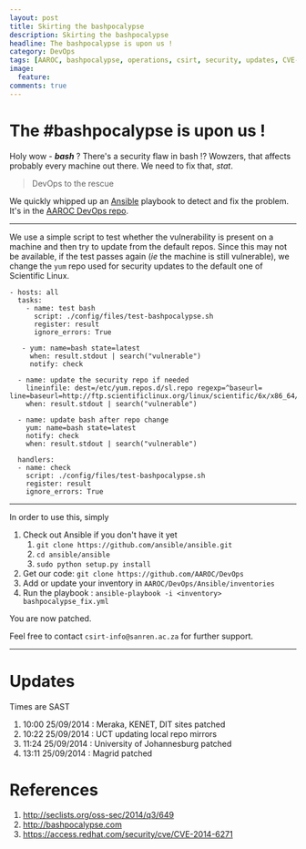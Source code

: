 ```yaml
---
layout: post
title: Skirting the bashpocalypse
description: Skirting the bashpocalypse
headline: The bashpocalypse is upon us !
category: DevOps
tags: [AAROC, bashpocalypse, operations, csirt, security, updates, CVE-2014-6271]
image: 
  feature: 
comments: true 
---
```


# The \#bashpocalypse is upon us ! 

Holy wow - ***bash*** ? There's a security flaw in bash !? Wowzers, that affects probably every machine out there. We need to fix that, *stat*.

> DevOps to the rescue 

We quickly whipped up an [Ansible](http://www.ansibleworks.com) playbook to detect and fix the problem. It's in the [AAROC DevOps repo](https://github.com/AAROC/DevOps).


---

We use a simple script to test whether the vulnerability is present on a machine and then try to update from the default repos. Since this may not be available, if the test passes again (*ie* the machine is still vulnerable), we change the `yum` repo used for security updates to the default one of Scientific Linux.

    - hosts: all
      tasks: 
		- name: test bash
		  script: ./config/files/test-bashpocalypse.sh
		  register: result
		  ignore_errors: True

       - yum: name=bash state=latest
		 when: result.stdout | search("vulnerable")
         notify: check
   
	  - name: update the security repo if needed
	    lineinfile: dest=/etc/yum.repos.d/sl.repo regexp=^baseurl= line=baseurl=http://ftp.scientificlinux.org/linux/scientific/6x/x86_64/updates/security/
	    when: result.stdout | search("vulnerable")

	  - name: update bash after repo change
	    yum: name=bash state=latest
	    notify: check
	    when: result.stdout | search("vulnerable")
	  
	  handlers:
	  - name: check
	    script: ./config/files/test-bashpocalypse.sh
	    register: result
	    ignore_errors: True

----

In order to use this, simply 

  1. Check out Ansible if you don't have it yet 
     1. `git clone https://github.com/ansible/ansible.git`
     1.  `cd ansible/ansible`
     1. `sudo python setup.py install`
  1. Get our code:  `git clone https://github.com/AAROC/DevOps`
  1. Add or update your inventory in `AAROC/DevOps/Ansible/inventories`
  1. Run the playbook : `ansible-playbook -i <inventory> bashpocalypse_fix.yml`
  
You are now patched.

Feel free to contact `csirt-info@sanren.ac.za` for further support.
  
-----

# Updates

Times are SAST

  1. 10:00 25/09/2014 : Meraka, KENET, DIT sites patched
  1. 10:22 25/09/2014 : UCT updating local repo mirrors
  1. 11:24 25/09/2014 : University of Johannesburg patched
  1. 13:11 25/09/2014 : Magrid patched

# References
  
  1. http://seclists.org/oss-sec/2014/q3/649
  1. http://bashpocalypse.com
  1. https://access.redhat.com/security/cve/CVE-2014-6271
